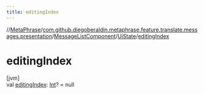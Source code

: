 ```yaml
---
title: editingIndex
---
```

//[MetaPhrase](../../../../index.html)/[com.github.diegoberaldin.metaphrase.feature.translate.messages.presentation](../../index.html)/[MessageListComponent](../index.html)/[UiState](index.html)/[editingIndex](editing-index.html)



# editingIndex



[jvm]\
val [editingIndex](editing-index.html): [Int](https://kotlinlang.org/api/latest/jvm/stdlib/kotlin/-int/index.html)? = null





